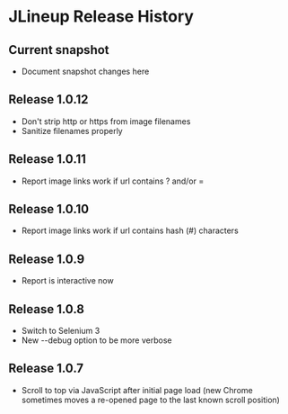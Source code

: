 # JLineup Release History

## Current snapshot
* Document snapshot changes here

## Release 1.0.12
* Don't strip http or https from image filenames
* Sanitize filenames properly

## Release 1.0.11
* Report image links work if url contains ? and/or =

## Release 1.0.10
* Report image links work if url contains hash (#) characters

## Release 1.0.9
* Report is interactive now

## Release 1.0.8
* Switch to Selenium 3
* New --debug option to be more verbose

## Release 1.0.7
* Scroll to top via JavaScript after initial page load
 (new Chrome sometimes moves a re-opened page to the last known scroll position)